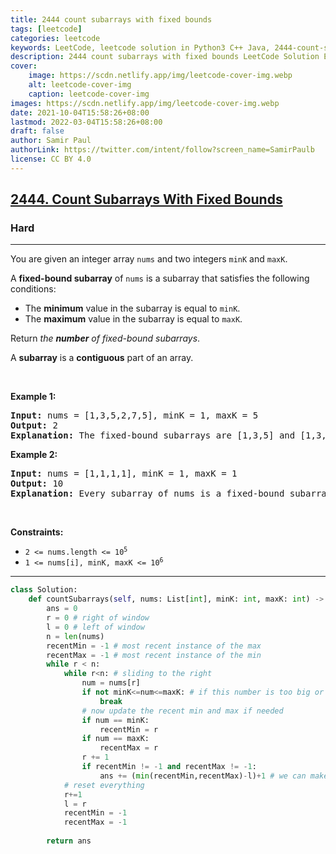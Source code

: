 ```yaml
---
title: 2444 count subarrays with fixed bounds
tags: [leetcode]
categories: leetcode
keywords: LeetCode, leetcode solution in Python3 C++ Java, 2444-count-subarrays-with-fixed-bounds solution
description: 2444 count subarrays with fixed bounds LeetCode Solution Explained
cover:
    image: https://scdn.netlify.app/img/leetcode-cover-img.webp
    alt: leetcode-cover-img
    caption: leetcode-cover-img
images: https://scdn.netlify.app/img/leetcode-cover-img.webp
date: 2021-10-04T15:58:26+08:00
lastmod: 2022-03-04T15:58:26+08:00
draft: false
author: Samir Paul
authorLink: https://twitter.com/intent/follow?screen_name=SamirPaulb
license: CC BY 4.0
---
```



<h2><a href="https://leetcode.com/problems/count-subarrays-with-fixed-bounds/">2444. Count Subarrays With Fixed Bounds</a></h2><h3>Hard</h3><hr><div><p>You are given an integer array <code>nums</code> and two integers <code>minK</code> and <code>maxK</code>.</p>

<p>A <strong>fixed-bound subarray</strong> of <code>nums</code> is a subarray that satisfies the following conditions:</p>

<ul>
	<li>The <strong>minimum</strong> value in the subarray is equal to <code>minK</code>.</li>
	<li>The <strong>maximum</strong> value in the subarray is equal to <code>maxK</code>.</li>
</ul>

<p>Return <em>the <strong>number</strong> of fixed-bound subarrays</em>.</p>

<p>A <strong>subarray</strong> is a <strong>contiguous</strong> part of an array.</p>

<p>&nbsp;</p>
<p><strong class="example">Example 1:</strong></p>

<pre><strong>Input:</strong> nums = [1,3,5,2,7,5], minK = 1, maxK = 5
<strong>Output:</strong> 2
<strong>Explanation:</strong> The fixed-bound subarrays are [1,3,5] and [1,3,5,2].
</pre>

<p><strong class="example">Example 2:</strong></p>

<pre><strong>Input:</strong> nums = [1,1,1,1], minK = 1, maxK = 1
<strong>Output:</strong> 10
<strong>Explanation:</strong> Every subarray of nums is a fixed-bound subarray. There are 10 possible subarrays.
</pre>

<p>&nbsp;</p>
<p><strong>Constraints:</strong></p>

<ul>
	<li><code>2 &lt;= nums.length &lt;= 10<sup>5</sup></code></li>
	<li><code>1 &lt;= nums[i], minK, maxK &lt;= 10<sup>6</sup></code></li>
</ul>
</div>

---




```python
class Solution:
    def countSubarrays(self, nums: List[int], minK: int, maxK: int) -> int:
        ans = 0
        r = 0 # right of window
        l = 0 # left of window
        n = len(nums)
        recentMin = -1 # most recent instance of the max
        recentMax = -1 # most recent instance of the min
        while r < n:
            while r<n: # sliding to the right
                num = nums[r]
                if not minK<=num<=maxK: # if this number is too big or small we can no longer use this window
                    break
                # now update the recent min and max if needed
                if num == minK:
                    recentMin = r
                if num == maxK:
                    recentMax = r
                r += 1
                if recentMin != -1 and recentMax != -1:
                    ans += (min(recentMin,recentMax)-l)+1 # we can make as many new subarrays as the earliest occurrence of recentMin or recentMax minus the starting position of our window
            # reset everything
            r+=1
            l = r
            recentMin = -1
            recentMax = -1
            
        return ans

```
